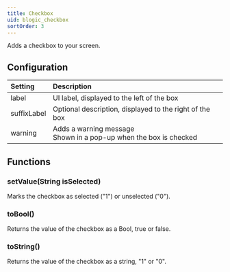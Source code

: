 ```yaml
---
title: Checkbox
uid: blogic_checkbox
sortOrder: 3
---
```


Adds a checkbox to your screen.

## Configuration

| Setting     | Description                                                          |
|:------------|:---------------------------------------------------------------------|
| label       | UI label, displayed to the left of the box                           |
| suffixLabel | Optional description, displayed to the right of the box              |
| warning     | Adds a warning message<br/>Shown in a pop-up when the box is checked |

## Functions

### setValue(String isSelected)

Marks the checkbox as selected ("1") or unselected ("0").

### toBool()

Returns the value of the checkbox as a Bool, true or false.

### toString()

Returns the value of the checkbox as a string, "1" or "0".
